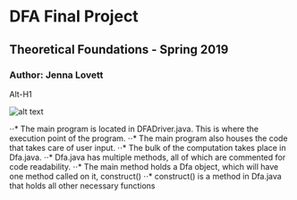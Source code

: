 # DFA Final Project
## Theoretical Foundations - Spring 2019
### Author: Jenna Lovett
Alt-H1

![alt text](https://github.com/JennaLovett/dfa/dfa.jpeg "DFA Image")

⋅⋅* The main program is located in DFADriver.java. This is where the execution point of the program.
⋅⋅* The main program also houses the code that takes care of user input.
⋅⋅* The bulk of the computation takes place in Dfa.java.
⋅⋅* Dfa.java has multiple methods, all of which are commented for code readability.
⋅⋅* The main method holds a Dfa object, which will have one method called on it, construct()
⋅⋅* construct() is a method in Dfa.java that holds all other necessary functions